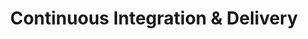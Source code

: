 ---
layout: list
title: Continuous Integration & Delivery
slug: ci-cd
description: >
  Continuous Integration & Delivery, DevOps
---